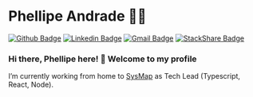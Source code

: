 
# Phellipe Andrade :man_technologist:

[![Github Badge](https://img.shields.io/badge/-Github-000?style=flat-square&logo=Github&logoColor=white&link=https://github.com/phellipeandrade/phellipeandrade)](https://github.com/phellipeandrade/phellipeandrade)
[![Linkedin Badge](https://img.shields.io/badge/-LinkedIn-blue?style=flat-square&logo=Linkedin&logoColor=white&link=https://www.linkedin.com/in/phellipe-andrade/)](https://www.linkedin.com/in/phellipe-andrade/)
[![Gmail Badge](https://img.shields.io/badge/-Gmail-c14438?style=flat-square&logo=Gmail&logoColor=white&link=mailto:phellipe.dev@gmail.com)](mailto:phellipe.dev@gmail.com)
[![StackShare Badge](https://img.shields.io/badge/StackShare-My%20Stack-green?style=flat-square&logoColor=white&link=https://stackshare.io/phellipeandrade/mystack)](https://stackshare.io/phellipeandrade/mystack)

### Hi there, Phellipe here! 👋 Welcome to my profile

I’m currently working from home to [SysMap](https://www.sysmap.com.br/) as Tech Lead (Typescript, React, Node).
